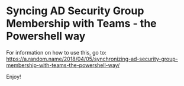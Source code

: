 # Syncing AD Security Group Membership with Teams - the Powershell way
For information on how to use this, go to: https://a.random.name/2018/04/05/synchronizing-ad-security-group-membership-with-teams-the-powershell-way/

Enjoy!
